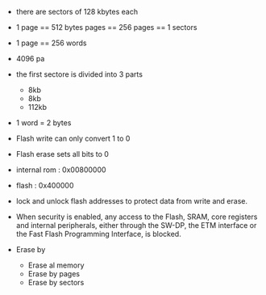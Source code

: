- there are sectors of 128 kbytes each
- 1 page == 512 bytes pages == 256 pages == 1 sectors 

- 1 page == 256 words

- 4096 pa

- the first sectore is divided into 3 parts
  - 8kb
  - 8kb
  - 112kb

- 1 word = 2 bytes 

- Flash write can only convert 1 to 0
- Flash erase sets all bits to 0

- internal rom : 0x00800000
- flash : 0x400000

- lock and unlock flash addresses to protect data from write and erase.

- When security is enabled, any access to the Flash,
SRAM, core registers and internal peripherals, either through the SW-DP, the ETM interface or the Fast Flash
Programming Interface, is blocked.


- Erase by 
  - Erase al memory
  - Erase by pages 
  - Erase by sectors
